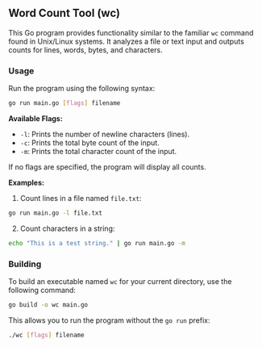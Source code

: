 ## Word Count Tool (wc)

This Go program provides functionality similar to the familiar `wc` command found in Unix/Linux systems. It analyzes a file or text input and outputs counts for lines, words, bytes, and characters.

### Usage

Run the program using the following syntax:

```bash
go run main.go [flags] filename
```

**Available Flags:**

- `-l`: Prints the number of newline characters (lines).
- `-c`: Prints the total byte count of the input.
- `-m`: Prints the total character count of the input.

If no flags are specified, the program will display all counts.

**Examples:**

1. Count lines in a file named `file.txt`:

```bash
go run main.go -l file.txt
```

2. Count characters in a string:

```bash
echo "This is a test string." | go run main.go -m
```

### Building

To build an executable named `wc` for your current directory, use the following command:

```bash
go build -o wc main.go
```

This allows you to run the program without the `go run` prefix:

```bash
./wc [flags] filename
```
